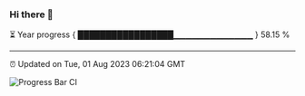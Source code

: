 ### Hi there 👋

⏳ Year progress { █████████████████▁▁▁▁▁▁▁▁▁▁▁▁▁ } 58.15 %

---

⏰ Updated on Tue, 01 Aug 2023 06:21:04 GMT

![Progress Bar CI](https://github.com/liununu/liununu/workflows/Progress%20Bar%20CI/badge.svg)
